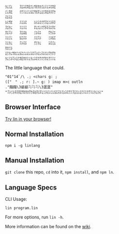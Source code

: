 ```
㍔㌴　　㍃㌶㌕㍇㌖㌗㌴㍑㌶㌕
㌭㌕　　㍌㍑㌭㌮㌖㌠㍈㌕㌇㌙
㌲㌲　　　　　　　　　　　　
㍖㌖　　㍊㌶　　㍖㌶㍌㍃㌡㌇
㍃㍔　　㍑㍊　　㌠㍇㍌㌇㌲㌟
㌟㌂　　㍃㌚　　㌄㌲　　㌙㌲
㍑㌭　　㌮㌲　　㍊㌂　　㌄㌮
㍑㍔　　㌂㌲　　㌽㍔　　㌶㌴
㌗㌄　　　　　　　　　　　　
㍈㍔㌖㌭㌮㌭㌫㌶㌂㌫㌲㍇㌙㌙
㍔㌡㌂㍈㌕㌗㍑㍔㌶㍌㍌㌟㌽㍑
```

The little language that could.

```
"01"14`/\ .; <chars g: ;
(["　" .; r: ].~ g: ) imap m>c outln
."㿳㿳\3㼳㼳㌳㌳㌳\3㿿㿿"
"㌂㌄㌇㌕㌖㌗㌙㌚㌟㌠㌡㌫㌭㌮㌲㌴㌶㌽㍃㍇㍈㍊㍌㍑㍔㍖"
```

## Browser Interface

[Try lin in your browser!](https://replit.com/@molarmanful/try-lin)

## Normal Installation

    npm i -g linlang

## Manual Installation

`git clone` this repo, `cd` into it, `npm install`, and `npm ln`.

## Language Specs

CLI Usage:

    lin program.lin

For more options, run `lin -h`.

More information can be found on the [wiki](https://github.com/molarmanful/lin/wiki).